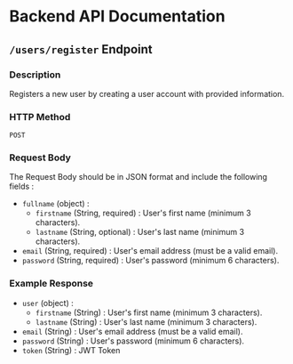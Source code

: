 # Backend API Documentation

## `/users/register` Endpoint

### Description

Registers a new user by creating a user account with provided information.

### HTTP Method

`POST` 


### Request Body

The Request Body should be in JSON format and include the following fields :

- `fullname` (object) : 
    - `firstname` (String, required) : User's first name (minimum 3 characters).
    - `lastname` (String, optional) : User's last name (minimum 3 characters).
- `email` (String, required) : User's email address (must be a valid email).
- `password` (String, required) : User's password (minimum 6 characters).

### Example Response 

- `user` (object) : 
    - `firstname` (String) : User's first name (minimum 3 characters).
    - `lastname` (String) : User's last name (minimum 3 characters).
- `email` (String) : User's email address (must be a valid email).
- `password` (String) : User's password (minimum 6 characters).
- `token` (String) : JWT Token